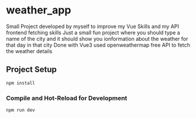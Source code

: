 # weather_app
Small Project developed by myself to improve my Vue Skills and my API frontend fetching skills
Just a small fun project where you should type a name of the city and it should show you ionformation about the weather for that day in that city 
Done with Vue3 
used openweathermap free API to fetch the weather details




## Project Setup

```sh
npm install
```

### Compile and Hot-Reload for Development

```sh
npm run dev
```



